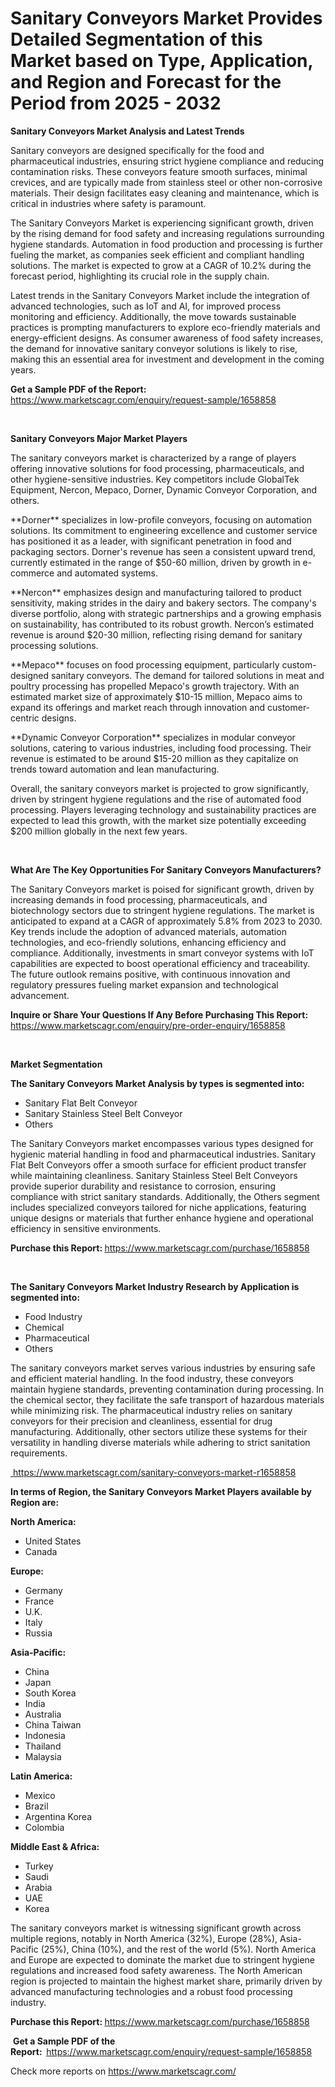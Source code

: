 <p><h1>Sanitary Conveyors Market Provides Detailed Segmentation of this Market based on Type, Application, and Region and Forecast for the Period from 2025 - 2032</h1></p><p><strong>Sanitary Conveyors Market Analysis and Latest Trends</strong></p>
<p><p>Sanitary conveyors are designed specifically for the food and pharmaceutical industries, ensuring strict hygiene compliance and reducing contamination risks. These conveyors feature smooth surfaces, minimal crevices, and are typically made from stainless steel or other non-corrosive materials. Their design facilitates easy cleaning and maintenance, which is critical in industries where safety is paramount.</p><p>The Sanitary Conveyors Market is experiencing significant growth, driven by the rising demand for food safety and increasing regulations surrounding hygiene standards. Automation in food production and processing is further fueling the market, as companies seek efficient and compliant handling solutions. The market is expected to grow at a CAGR of 10.2% during the forecast period, highlighting its crucial role in the supply chain.</p><p>Latest trends in the Sanitary Conveyors Market include the integration of advanced technologies, such as IoT and AI, for improved process monitoring and efficiency. Additionally, the move towards sustainable practices is prompting manufacturers to explore eco-friendly materials and energy-efficient designs. As consumer awareness of food safety increases, the demand for innovative sanitary conveyor solutions is likely to rise, making this an essential area for investment and development in the coming years.</p></p>
<p><strong>Get a Sample PDF of the Report:&nbsp;</strong> <a href="https://www.marketscagr.com/enquiry/request-sample/1658858?utm_campaign=3215&utm_medium=2&utm_source=Github&utm_content=ia&utm_term=08042025&utm_id=sanitary-conveyors">https://www.marketscagr.com/enquiry/request-sample/1658858</a></p>
<p>&nbsp;</p>
<p><strong>Sanitary Conveyors Major Market Players</strong></p>
<p><p>The sanitary conveyors market is characterized by a range of players offering innovative solutions for food processing, pharmaceuticals, and other hygiene-sensitive industries. Key competitors include GlobalTek Equipment, Nercon, Mepaco, Dorner, Dynamic Conveyor Corporation, and others.</p><p>**Dorner** specializes in low-profile conveyors, focusing on automation solutions. Its commitment to engineering excellence and customer service has positioned it as a leader, with significant penetration in food and packaging sectors. Dorner's revenue has seen a consistent upward trend, currently estimated in the range of $50-60 million, driven by growth in e-commerce and automated systems.</p><p>**Nercon** emphasizes design and manufacturing tailored to product sensitivity, making strides in the dairy and bakery sectors. The company's diverse portfolio, along with strategic partnerships and a growing emphasis on sustainability, has contributed to its robust growth. Nercon’s estimated revenue is around $20-30 million, reflecting rising demand for sanitary processing solutions.</p><p>**Mepaco** focuses on food processing equipment, particularly custom-designed sanitary conveyors. The demand for tailored solutions in meat and poultry processing has propelled Mepaco's growth trajectory. With an estimated market size of approximately $10-15 million, Mepaco aims to expand its offerings and market reach through innovation and customer-centric designs.</p><p>**Dynamic Conveyor Corporation** specializes in modular conveyor solutions, catering to various industries, including food processing. Their revenue is estimated to be around $15-20 million as they capitalize on trends toward automation and lean manufacturing. </p><p>Overall, the sanitary conveyors market is projected to grow significantly, driven by stringent hygiene regulations and the rise of automated food processing. Players leveraging technology and sustainability practices are expected to lead this growth, with the market size potentially exceeding $200 million globally in the next few years.</p></p>
<p>&nbsp;</p>
<p><strong>What Are The Key Opportunities For Sanitary Conveyors Manufacturers?</strong></p>
<p><p>The Sanitary Conveyors market is poised for significant growth, driven by increasing demands in food processing, pharmaceuticals, and biotechnology sectors due to stringent hygiene regulations. The market is anticipated to expand at a CAGR of approximately 5.8% from 2023 to 2030. Key trends include the adoption of advanced materials, automation technologies, and eco-friendly solutions, enhancing efficiency and compliance. Additionally, investments in smart conveyor systems with IoT capabilities are expected to boost operational efficiency and traceability. The future outlook remains positive, with continuous innovation and regulatory pressures fueling market expansion and technological advancement.</p></p>
<p><strong>Inquire or Share Your Questions If Any Before Purchasing This Report:</strong> <a href="https://www.marketscagr.com/enquiry/pre-order-enquiry/1658858?utm_campaign=3215&utm_medium=2&utm_source=Github&utm_content=ia&utm_term=08042025&utm_id=sanitary-conveyors">https://www.marketscagr.com/enquiry/pre-order-enquiry/1658858</a></p>
<p>&nbsp;</p>
<p><strong>Market Segmentation</strong></p>
<p><strong>The Sanitary Conveyors Market Analysis by types is segmented into:</strong></p>
<p><ul><li>Sanitary Flat Belt Conveyor</li><li>Sanitary Stainless Steel Belt Conveyor</li><li>Others</li></ul></p>
<p><p>The Sanitary Conveyors market encompasses various types designed for hygienic material handling in food and pharmaceutical industries. Sanitary Flat Belt Conveyors offer a smooth surface for efficient product transfer while maintaining cleanliness. Sanitary Stainless Steel Belt Conveyors provide superior durability and resistance to corrosion, ensuring compliance with strict sanitary standards. Additionally, the Others segment includes specialized conveyors tailored for niche applications, featuring unique designs or materials that further enhance hygiene and operational efficiency in sensitive environments.</p></p>
<p><strong>Purchase this Report:&nbsp;</strong><a href="https://www.marketscagr.com/purchase/1658858?utm_campaign=3215&utm_medium=2&utm_source=Github&utm_content=ia&utm_term=08042025&utm_id=sanitary-conveyors">https://www.marketscagr.com/purchase/1658858</a></p>
<p>&nbsp;</p>
<p><strong>The Sanitary Conveyors Market Industry Research by Application is segmented into:</strong></p>
<p><ul><li>Food Industry</li><li>Chemical</li><li>Pharmaceutical</li><li>Others</li></ul></p>
<p><p>The sanitary conveyors market serves various industries by ensuring safe and efficient material handling. In the food industry, these conveyors maintain hygiene standards, preventing contamination during processing. In the chemical sector, they facilitate the safe transport of hazardous materials while minimizing risk. The pharmaceutical industry relies on sanitary conveyors for their precision and cleanliness, essential for drug manufacturing. Additionally, other sectors utilize these systems for their versatility in handling diverse materials while adhering to strict sanitation requirements.</p></p>
<p><a href="https://www.marketscagr.com/sanitary-conveyors-market-r1658858?utm_campaign=3215&utm_medium=2&utm_source=Github&utm_content=ia&utm_term=08042025&utm_id=sanitary-conveyors">&nbsp;https://www.marketscagr.com/sanitary-conveyors-market-r1658858</a></p>
<p><strong>In terms of Region, the Sanitary Conveyors Market Players available by Region are:</strong></p>
<p>
    <p> <strong> North America: </strong>
        <ul>
            <li>United States</li>
            <li>Canada</li>
        </ul>
        </p> 
    <p> <strong> Europe: </strong>
        <ul>
            <li>Germany</li>
            <li>France</li>
            <li>U.K.</li>
            <li>Italy</li>
            <li>Russia</li>
        </ul>
        </p> 
    <p> <strong> Asia-Pacific: </strong>
        <ul>
            <li>China</li>
            <li>Japan</li>
            <li>South Korea</li>
            <li>India</li>
            <li>Australia</li>
            <li>China Taiwan</li>
            <li>Indonesia</li>
            <li>Thailand</li>
            <li>Malaysia</li>
        </ul>
        </p> 
    <p> <strong> Latin America: </strong>
        <ul>
            <li>Mexico</li>
            <li>Brazil</li>
            <li>Argentina Korea</li>
            <li>Colombia</li>
        </ul>
        </p> 
    <p> <strong> Middle East & Africa: </strong>
        <ul>
            <li>Turkey</li>
            <li>Saudi</li>
            <li>Arabia</li>
            <li>UAE</li>
            <li>Korea</li>
        </ul>
    </p>
    </p>
<p><p>The sanitary conveyors market is witnessing significant growth across multiple regions, notably in North America (32%), Europe (28%), Asia-Pacific (25%), China (10%), and the rest of the world (5%). North America and Europe are expected to dominate the market due to stringent hygiene regulations and increased food safety awareness. The North American region is projected to maintain the highest market share, primarily driven by advanced manufacturing technologies and a robust food processing industry.</p></p>
<p><strong>Purchase this Report: </strong><a href="https://www.marketscagr.com/purchase/1658858?utm_campaign=3215&utm_medium=2&utm_source=Github&utm_content=ia&utm_term=08042025&utm_id=sanitary-conveyors">https://www.marketscagr.com/purchase/1658858</a></p>
<p>&nbsp;<strong>Get a Sample PDF of the Report:&nbsp;&nbsp;</strong><a href="https://www.marketscagr.com/enquiry/request-sample/1658858?utm_campaign=3215&utm_medium=2&utm_source=Github&utm_content=ia&utm_term=08042025&utm_id=sanitary-conveyors">https://www.marketscagr.com/enquiry/request-sample/1658858</a></p>
<p><strong></strong></p>
<p>Check more reports on <a href="https://www.marketscagr.com/?utm_campaign=3215&utm_medium=2&utm_source=Github&utm_content=ia&utm_term=08042025&utm_id=sanitary-conveyors">https://www.marketscagr.com/</a></p>